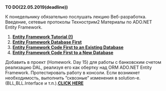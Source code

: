 <b>TO DO(22.05.2019(deadline))</b>

К понедельнику обязательно послушать лекцию
Веб-разработка. Введение, сетевые протоколы Технострим2
Материалы по ADO.NET Entity Framework.
1. **[Entity Framework Tutorial (!)](https://www.entityframeworktutorial.net/)**
2. **[Entity Framework Database First](https://docs.microsoft.com/ru-ru/ef/ef6/modeling/designer/workflows/database-first)**
3. **[Entity Framework Code First to an Existing Database](https://docs.microsoft.com/ru-ru/ef/ef6/modeling/code-first/workflows/existing-database)**
4. **[Entity Framework Code First to a New Database](https://docs.microsoft.com/ru-ru/ef/ef6/modeling/code-first/workflows/new-database)**

Добавить в проект (Homework. Day 15) для работы с банковским счетом реализацию
DAL, реализуя его как обертку над ORM ADO.NET Entity Framework. Протестировать
работу в консоли. Если возникнет необходимость, выполнить ”сквозные” изменения в
solution-e. (BLL,BLL.Interface и т.п.).**[CLICK HERE](https://github.com/RyokoAzuno/EPAM.BSUIR.Training/tree/master/NET.S.2019.Kazimirau.15)**

